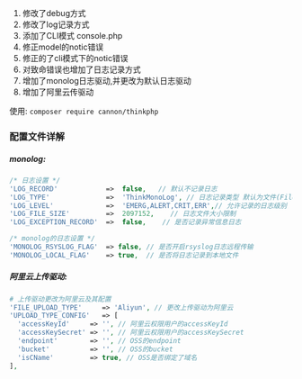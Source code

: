 1. 修改了debug方式
2. 修改了log记录方式
3. 添加了CLI模式 console.php
4. 修正model的notic错误
5. 修正的了cli模式下的notic错误
6. 对致命错误也增加了日志记录方式
7. 增加了monolog日志驱动,并更改为默认日志驱动
8. 增加了阿里云传驱动


使用:
`composer require cannon/thinkphp`



### 配置文件详解

##### monolog:

```php
/* 日志设置 */
'LOG_RECORD'            =>  false,   // 默认不记录日志
'LOG_TYPE'              =>  'ThinkMonoLog', // 日志记录类型 默认为文件(File)方式
'LOG_LEVEL'             =>  'EMERG,ALERT,CRIT,ERR',// 允许记录的日志级别
'LOG_FILE_SIZE'         =>  2097152,	// 日志文件大小限制
'LOG_EXCEPTION_RECORD'  =>  false,    // 是否记录异常信息日志

/* monolog的日志设置 */
'MONOLOG_RSYSLOG_FLAG'  => false, // 是否开启rsyslog日志远程传输
'MONOLOG_LOCAL_FLAG'    => true,  // 是否将日志记录到本地文件
```



##### 阿里云上传驱动:

```php
# 上传驱动更改为阿里云及其配置
'FILE_UPLOAD_TYPE'     => 'Aliyun', // 更改上传驱动为阿里云
'UPLOAD_TYPE_CONFIG'   => [ 
  'accessKeyId'     => '', // 阿里云权限用户的accessKeyId
  'accessKeySecret' => '', // 阿里云权限用户的accessKeySecret
  'endpoint'        => '', // OSS的endpoint
  'bucket'          => '', // OSS的bucket
  'isCName'         => true, // OSS是否绑定了域名
],
```




